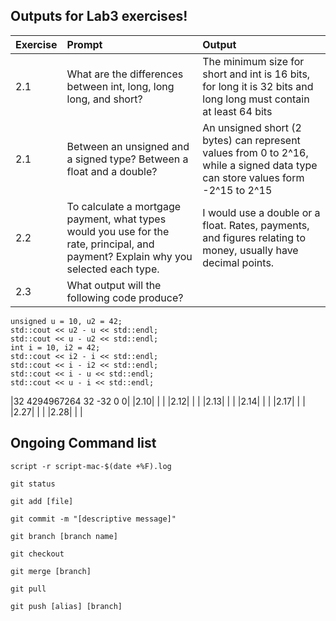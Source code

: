 ## Outputs for Lab3 exercises!

|Exercise | Prompt | Output | 
|:--------|:--------|:--------|
|2.1|What are the differences between int, long, long long, and short?   | The minimum size for short and int is 16 bits, for long it is 32 bits and long long must contain at least 64 bits|
|2.1|Between an unsigned and a signed type? Between a float and a double?|An unsigned short (2 bytes) can represent values from 0 to 2^16, while a signed data type can store values form -2^15 to 2^15| 
|2.2|To calculate a mortgage payment, what types would you use for the rate, principal, and payment? Explain why you selected each type. |I would use a double or a float. Rates, payments, and figures relating to money, usually have decimal points.|
|2.3|What output will the following code produce?
 ```
unsigned u = 10, u2 = 42;
std::cout << u2 - u << std::endl;
std::cout << u - u2 << std::endl;
int i = 10, i2 = 42;
std::cout << i2 - i << std::endl;
std::cout << i - i2 << std::endl;
std::cout << i - u << std::endl;
std::cout << u - i << std::endl;
``` 
|32 4294967264 32 -32 0 0|
|2.10| | |
|2.12| | |
|2.13| | |
|2.14| | |
|2.17| | |
|2.27| | |
|2.28| | |

## Ongoing Command list
<!-- Record a terminal session -->
```script -r script-mac-$(date +%F).log```

<!-- show modified files in working directory, staged for your next commit -->
```git status```

<!-- add a file as it looks now to your next commit (stage) -->
```git add [file]```

<!-- commit your staged content as a new commit snapshot -->
```git commit -m "[descriptive message]"```

<!-- create a new branch at the current commit -->
```git branch [branch name]```

<!-- switch to another branch and chekc it out into your working directory -->
```git checkout```

<!-- merge the specified branch's history into the current one -->
```git merge [branch]```

<!-- fetch and merge any commits from the tracking remote branch -->
```git pull```

<!-- Transmit local branch commits to the remote repository branch -->
```git push [alias] [branch]```

